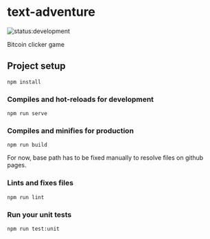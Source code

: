 # text-adventure

![status:development](https://img.shields.io/badge/status-development-red.svg "In development")

Bitcoin clicker game

## Project setup
```
npm install
```

### Compiles and hot-reloads for development
```
npm run serve
```

### Compiles and minifies for production
```
npm run build
```
For now, base path has to be fixed manually to resolve
files on github pages.

### Lints and fixes files
```
npm run lint
```

### Run your unit tests
```
npm run test:unit
```
